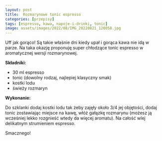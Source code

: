 ```yaml
---
layout: post
title:  Rozmarynowe tonic espresso
categories: [przepisy]
tags: [espresso, kawa, napoje-i-drinki, tonic]
image: assets/images/2022/08/IMG_20220821_120058.jpg
---
```

Uff jak gorąco! Są takie właśnie dni kiedy upał i gorąca kawa nie idą w parze. Na taka okazję proponuję super chłodzące tonic espresso w aromatycznej wersji rozmarynowej.

**Składniki:**
* 30 ml espresso
* tonic (dowolny rodzaj, najlepiej klasyczny smak)
* kostki lodu
* świeży rozmaryn

**Wykonanie:**

Do szklanki dodaj kostki lodu tak żeby zajęły około 3/4 jej objętości, dodaj tonic zostawiając miejsce na kawę, włóż gałązkę rozmarynu (możesz ją wcześniej lekko rozgnieść wtedy da więcej aromatu). Na całość wlej delikatnym strumieniem espresso.

Smacznego!